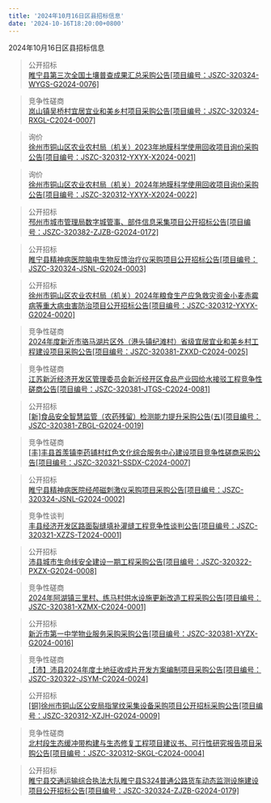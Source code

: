 ```yaml
---
title: '2024年10月16日区县招标信息'
date: '2024-10-16T18:20:00+0800'
---
```

2024年10月16日区县招标信息
<!--more-->
>公开招标<br>
>[睢宁县第三次全国土壤普查成果汇总采购公告[项目编号：JSZC-320324-WYGS-G2024-0076]](http://czj.xz.gov.cn/Home/HomeDetails?type=0&articleid=024534cf-12eb-4813-946d-d770143b5325)

>竞争性磋商<br>
>[岚山镇吴桥村宜居宜业和美乡村项目采购公告[项目编号：JSZC-320324-RXGL-C2024-0007]](http://czj.xz.gov.cn/Home/HomeDetails?type=0&articleid=445a229b-6052-4596-8100-dade89ee42d4)

>询价<br>
>[徐州市铜山区农业农村局（机关）2023年地膜科学使用回收项目询价采购公告[项目编号：JSZC-320312-YXYX-X2024-0021]](http://czj.xz.gov.cn/Home/HomeDetails?type=0&articleid=40ca4d50-404f-46a9-8af3-96032e1eabb9)

>询价<br>
>[徐州市铜山区农业农村局（机关）2024年地膜科学使用回收项目询价采购公告[项目编号：JSZC-320312-YXYX-X2024-0022]](http://czj.xz.gov.cn/Home/HomeDetails?type=0&articleid=81f1cd0f-541e-4db1-b949-9790603474ad)

>公开招标<br>
>[邳州市城市管理局数字城管事、部件信息采集项目公开招标公告[项目编号：JSZC-320382-ZJZB-G2024-0172]](http://czj.xz.gov.cn/Home/HomeDetails?type=0&articleid=74cfe1be-43de-42af-8ca5-790c0d0e458a)

>公开招标<br>
>[睢宁县精神病医院脑电生物反馈治疗仪采购项目公开招标公告[项目编号：JSZC-320324-JSNL-G2024-0003]](http://czj.xz.gov.cn/Home/HomeDetails?type=0&articleid=97011348-1c08-42b0-ad0e-592852150c97)

>公开招标<br>
>[徐州市铜山区农业农村局（机关）2024年粮食生产应急救灾资金小麦赤霉病等重大病虫害防治项目公开招标公告[项目编号：JSZC-320312-YXYX-G2024-0020]](http://czj.xz.gov.cn/Home/HomeDetails?type=0&articleid=81028926-a140-4ca5-8c37-8fd8adc41922)

>竞争性磋商<br>
>[2024年度新沂市骆马湖片区外（港头镇纪滩村）省级宜居宜业和美乡村工程建设项目采购公告[项目编号：JSZC-320381-ZXXD-C2024-0025]](http://czj.xz.gov.cn/Home/HomeDetails?type=0&articleid=66109319-3a99-49c4-b207-ca97ffd47d95)

>竞争性磋商<br>
>[江苏新沂经济开发区管理委员会新沂经开区食品产业园给水接驳工程竞争性磋商公告[项目编号：JSZC-320381-JTGS-C2024-0081]](http://czj.xz.gov.cn/Home/HomeDetails?type=0&articleid=bbfc04a8-14fa-4dcc-b7e6-f43c2bd4994c)

>公开招标<br>
>[[新]食品安全智慧监管（农药残留）检测能力提升采购公告(五)[项目编号：JSZC-320381-ZBGL-G2024-0019]](http://czj.xz.gov.cn/Home/HomeDetails?type=0&articleid=8457fba4-7e0e-4c6d-bb47-0a3ceb5e7264)

>竞争性磋商<br>
>[[丰]丰县首羡镇李药铺村红色文化综合服务中心建设项目竞争性磋商采购公告[项目编号：JSZC-320321-SSDX-C2024-0007]](http://czj.xz.gov.cn/Home/HomeDetails?type=0&articleid=874770f0-9be8-4586-949c-3e7fc84a3959)

>公开招标<br>
>[睢宁县精神病医院经颅磁刺激仪采购项目采购公告[项目编号：JSZC-320324-JSNL-G2024-0002]](http://czj.xz.gov.cn/Home/HomeDetails?type=0&articleid=47d25fb7-ed98-409b-b59d-e345c1453d56)

>竞争性谈判<br>
>[丰县经济开发区路面裂缝填补灌缝工程竞争性谈判公告[项目编号：JSZC-320321-XZZS-T2024-0001]](http://czj.xz.gov.cn/Home/HomeDetails?type=0&articleid=b04441dd-b45a-440c-b9f1-3645596e6b45)

>公开招标<br>
>[沛县城市生命线安全建设一期工程采购公告[项目编号：JSZC-320322-PXZX-G2024-0008]](http://czj.xz.gov.cn/Home/HomeDetails?type=0&articleid=c16a575a-cb05-4bff-b954-ce1400d6f310)

>竞争性磋商<br>
>[2024年阿湖镇三里村、练马村供水设施更新改造工程采购公告[项目编号：JSZC-320381-XZMX-C2024-0001]](http://czj.xz.gov.cn/Home/HomeDetails?type=0&articleid=fb04c892-254b-4402-b3b1-c500025a7eb8)

>公开招标<br>
>[新沂市第一中学物业服务采购采购公告[项目编号：JSZC-320381-XYZX-G2024-0016]](http://czj.xz.gov.cn/Home/HomeDetails?type=0&articleid=55a9e10f-854c-4999-982f-d2c8d68401b4)

>竞争性磋商<br>
>[【沛】沛县2024年度土地征收成片开发方案编制项目采购公告[项目编号：JSZC-320322-JSYM-C2024-0024]](http://czj.xz.gov.cn/Home/HomeDetails?type=0&articleid=c762880c-dd68-45fc-9ce6-caf9e288f134)

>公开招标<br>
>[[铜]徐州市铜山区公安局指掌纹采集设备采购项目公开招标采购公告[项目编号：JSZC-320312-XZJH-G2024-0009]](http://czj.xz.gov.cn/Home/HomeDetails?type=0&articleid=c291a63f-5dda-4471-98f0-72244aee86a7)

>竞争性磋商<br>
>[北村段生态缓冲带构建与生态修复工程项目建议书、可行性研究报告项目采购公告[项目编号：JSZC-320312-SKGL-C2024-0004]](http://czj.xz.gov.cn/Home/HomeDetails?type=0&articleid=73ead1ab-215f-46f8-b246-9e94acd14fbb)

>公开招标<br>
>[睢宁县交通运输综合执法大队睢宁县S324普通公路货车动态监测设施建设项目公开招标公告[项目编号：JSZC-320324-ZJZB-G2024-0179]](http://czj.xz.gov.cn/Home/HomeDetails?type=0&articleid=6d95a7f3-b479-41c2-b697-d359f7cf630a)

